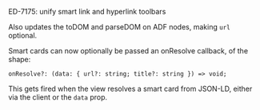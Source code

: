 ED-7175: unify smart link and hyperlink toolbars

Also updates the toDOM and parseDOM on ADF nodes, making `url` optional.

Smart cards can now optionally be passed an onResolve callback, of the shape:

    onResolve?: (data: { url?: string; title?: string }) => void;

This gets fired when the view resolves a smart card from JSON-LD, either via the client or the `data` prop.